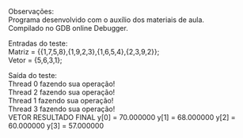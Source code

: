 Observações:  
Programa desenvolvido com o auxílio dos materiais de aula.  
Compilado no GDB online Debugger.

Entradas do teste:  
Matriz = {{1,7,5,8},{1,9,2,3},{1,6,5,4},{2,3,9,2}};  
Vetor = {5,6,3,1};  

Saída do teste:  
Thread 0 fazendo sua operação!  
Thread 2 fazendo sua operação!  
Thread 1 fazendo sua operação!  
Thread 3 fazendo sua operação!  
VETOR RESULTADO FINAL
y[0] = 70.000000        y[1] = 68.000000        y[2] = 60.000000        y[3] = 57.000000
